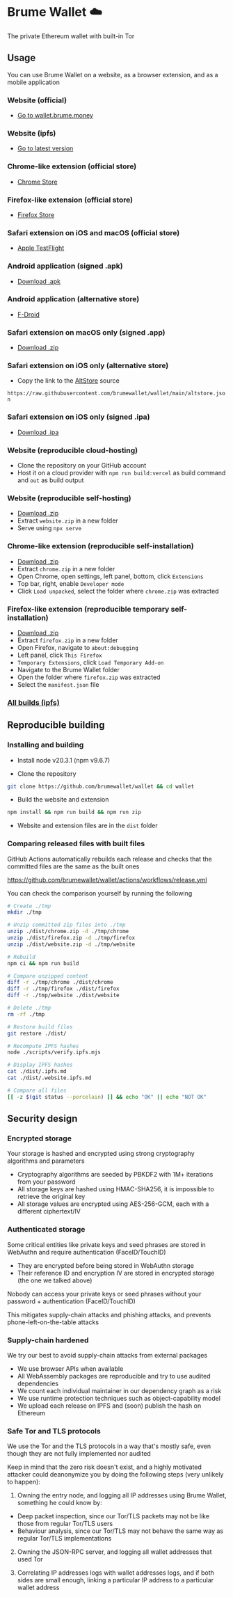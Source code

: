 # Brume Wallet ☁️

The private Ethereum wallet with built-in Tor

## Usage

You can use Brume Wallet on a website, as a browser extension, and as a mobile application

### Website (official)

- [Go to wallet.brume.money](https://wallet.brume.money)

### Website (ipfs)

- [Go to latest version](https://github.com/brumewallet/wallet/blob/main/dist/.website.ipfs.md)

### Chrome-like extension (official store)

- [Chrome Store](https://chrome.google.com/webstore/detail/brume-wallet/oljgnlammonjehmmfahdjgjhjclpockd)

### Firefox-like extension (official store)

- [Firefox Store](https://addons.mozilla.org/firefox/addon/brumewallet/)

### Safari extension on iOS and macOS (official store)

- [Apple TestFlight](https://testflight.apple.com/join/WtNNiY98)

### Android application (signed .apk)

- [Download .apk](https://github.com/brumewallet/wallet/raw/main/dist/android.apk)

### Android application (alternative store)

- [F-Droid](https://f-droid.org/packages/eth.brume.wallet/)

### Safari extension on macOS only (signed .app)

- [Download .zip](https://github.com/brumewallet/wallet/raw/main/dist/macos.zip)

### Safari extension on iOS only (alternative store)

- Copy the link to the [AltStore](https://altstore.io) source

`https://raw.githubusercontent.com/brumewallet/wallet/main/altstore.json`

### Safari extension on iOS only (signed .ipa)

- [Download .ipa](https://github.com/brumewallet/wallet/raw/main/dist/ios-and-ipados.ipa)

### Website (reproducible cloud-hosting)

- Clone the repository on your GitHub account
- Host it on a cloud provider with `npm run build:vercel` as build command and `out` as build output

### Website (reproducible self-hosting)

- [Download .zip](https://github.com/brumewallet/wallet/raw/main/dist/website.zip)
- Extract `website.zip` in a new folder
- Serve using `npx serve`

### Chrome-like extension (reproducible self-installation)

- [Download .zip](https://github.com/brumewallet/wallet/raw/main/dist/chrome.zip)
- Extract `chrome.zip` in a new folder
- Open Chrome, open settings, left panel, bottom, click `Extensions`
- Top bar, right, enable `Developer mode`
- Click `Load unpacked`, select the folder where `chrome.zip` was extracted

### Firefox-like extension (reproducible temporary self-installation)

- [Download .zip](https://github.com/brumewallet/wallet/raw/main/dist/firefox.zip)
- Extract `firefox.zip` in a new folder
- Open Firefox, navigate to `about:debugging`
- Left panel, click `This Firefox`
- `Temporary Extensions`, click `Load Temporary Add-on`
- Navigate to the Brume Wallet folder
- Open the folder where `firefox.zip` was extracted
- Select the `manifest.json` file

### [All builds (ipfs)](https://github.com/brumewallet/wallet/blob/main/dist/.ipfs.md)

## Reproducible building

### Installing and building

- Install node v20.3.1 (npm v9.6.7)

- Clone the repository

```bash
git clone https://github.com/brumewallet/wallet && cd wallet
```

- Build the website and extension

```bash
npm install && npm run build && npm run zip
```

- Website and extension files are in the `dist` folder

### Comparing released files with built files

GitHub Actions automatically rebuilds each release and checks that the committed files are the same as the built ones

https://github.com/brumewallet/wallet/actions/workflows/release.yml

You can check the comparison yourself by running the following

```bash
# Create ./tmp
mkdir ./tmp

# Unzip committed zip files into ./tmp
unzip ./dist/chrome.zip -d ./tmp/chrome
unzip ./dist/firefox.zip -d ./tmp/firefox
unzip ./dist/website.zip -d ./tmp/website

# Rebuild
npm ci && npm run build

# Compare unzipped content
diff -r ./tmp/chrome ./dist/chrome
diff -r ./tmp/firefox ./dist/firefox
diff -r ./tmp/website ./dist/website

# Delete ./tmp
rm -rf ./tmp

# Restore build files
git restore ./dist/

# Recompute IPFS hashes
node ./scripts/verify.ipfs.mjs

# Display IPFS hashes
cat ./dist/.ipfs.md
cat ./dist/.website.ipfs.md

# Compare all files
[[ -z $(git status --porcelain) ]] && echo "OK" || echo "NOT OK"
```

## Security design

### Encrypted storage

Your storage is hashed and encrypted using strong cryptography algorithms and parameters

- Cryptography algorithms are seeded by PBKDF2 with 1M+ iterations from your password
- All storage keys are hashed using HMAC-SHA256, it is impossible to retrieve the original key
- All storage values are encrypted using AES-256-GCM, each with a different ciphertext/IV

### Authenticated storage

Some critical entities like private keys and seed phrases are stored in WebAuthn and require authentication (FaceID/TouchID)

- They are encrypted before being stored in WebAuthn storage
- Their reference ID and encryption IV are stored in encrypted storage (the one we talked above)

Nobody can access your private keys or seed phrases without your password + authentication (FaceID/TouchID)

This mitigates supply-chain attacks and phishing attacks, and prevents phone-left-on-the-table attacks

### Supply-chain hardened

We try our best to avoid supply-chain attacks from external packages

- We use browser APIs when available
- All WebAssembly packages are reproducible and try to use audited dependencies
- We count each individual maintainer in our dependency graph as a risk
- We use runtime protection techniques such as object-capability model
- We upload each release on IPFS and (soon) publish the hash on Ethereum

### Safe Tor and TLS protocols

We use the Tor and the TLS protocols in a way that's mostly safe, even though they are not fully implemented nor audited

Keep in mind that the zero risk doesn't exist, and a highly motivated attacker could deanonymize you by doing the following steps (very unlikely to happen):

1. Owning the entry node, and logging all IP addresses using Brume Wallet, something he could know by:
  - Deep packet inspection, since our Tor/TLS packets may not be like those from regular Tor/TLS users
  - Behaviour analysis, since our Tor/TLS may not behave the same way as regular Tor/TLS implementations

2. Owning the JSON-RPC server, and logging all wallet addresses that used Tor

3. Correlating IP addresses logs with wallet addresses logs, and if both sides are small enough, linking a particular IP address to a particular wallet address
